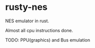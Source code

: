 # rusty-nes
NES emulator in rust.

Almost all cpu instructions done.

TODO: PPU(graphics) and Bus emulation
